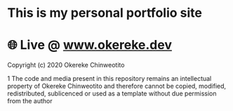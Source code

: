 


# This is my personal portfolio site

# 🌐 Live @ www.okereke.dev

Copyright (c) 2020 Okereke Chinweotito

1 The code and media present in this repository remains an intellectual
property of Okereke Chinweotito and therefore cannot be copied, modified, redistributed,
sublicenced or used as a template without due permission from the author

